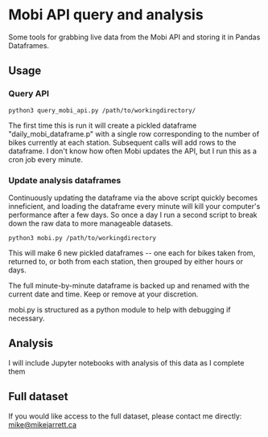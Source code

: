 # Mobi API query and analysis

Some tools for grabbing live data from the Mobi API and storing it in Pandas Dataframes. 

## Usage



### Query API

```python3 query_mobi_api.py /path/to/workingdirectory/```

The first time this is run it will create a pickled dataframe "daily_mobi_dataframe.p" with a single row corresponding to the number of bikes currently at each station. Subsequent calls will add rows to the dataframe. I don't know how often Mobi updates the API, but I run this as a cron job every minute.

### Update analysis dataframes

Continuously updating the dataframe via the above script quickly becomes inneficient, and loading the dataframe every minute will kill your computer's performance after a few days. So once a day I run a second script to break down the raw data to more manageable datasets.

```python3 mobi.py /path/to/workingdirectory```

This will make 6 new pickled dataframes -- one each for bikes taken from, returned to, or both from each station, then grouped by either hours or days. 

The full minute-by-minute dataframe is backed up and renamed with the current date and time. Keep or remove at your discretion.

mobi.py is structured as a python module to help with debugging if necessary.


## Analysis

I will include Jupyter notebooks with analysis of this data as I complete them

## Full dataset

If you would like access to the full dataset, please contact me directly: mike@mikejarrett.ca


